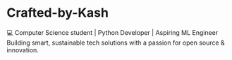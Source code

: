 # Crafted-by-Kash
💻 Computer Science student | Python Developer | Aspiring ML Engineer Building smart, sustainable tech solutions with a passion for open source &amp; innovation.

